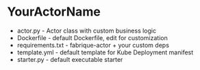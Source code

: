 # YourActorName
* actor.py - Actor class with custom business logic
* Dockerfile - default Dockerfile, edit for customization
* requirements.txt - fabrique-actor + your custom deps
* template.yml - default template for Kube Deployment manifest
* starter.py - default executable starter